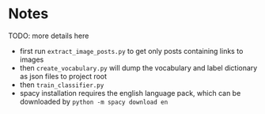 # Notes

TODO: more details here

* first run `extract_image_posts.py` to get only posts containing links to images
* then `create_vocabulary.py` will dump the vocabulary and label dictionary as json files to project root
* then `train_classifier.py`
* spacy installation requires the english language pack, which can be downloaded by `python -m spacy download en
`